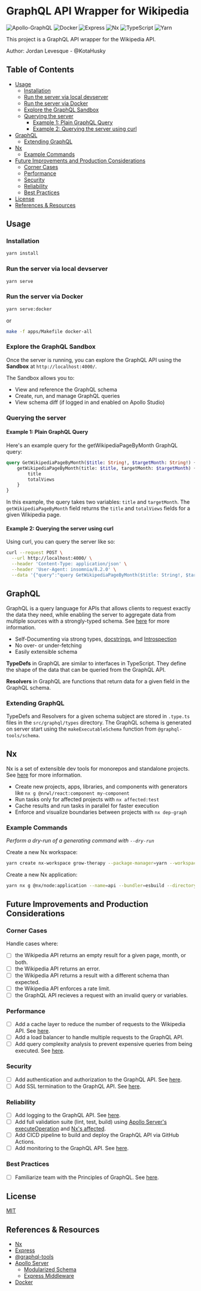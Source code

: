 # GraphQL API Wrapper for Wikipedia<!-- omit in toc -->

![Apollo-GraphQL](https://img.shields.io/badge/-ApolloGraphQL-311C87?style=flat&logo=apollo-graphql)
![Docker](https://img.shields.io/badge/docker-%230db7ed.svg?style=flat&logo=docker&logoColor=white)
![Express](https://img.shields.io/badge/express-%23404d59.svg?style=flat&logo=express&logoColor=%2361DAFB)
![Nx](https://img.shields.io/badge/nx-143055?style=flat&logo=nx&logoColor=white)
![TypeScript](https://img.shields.io/badge/typescript-%23007ACC.svg?style=flat&logo=typescript&logoColor=white)
![Yarn](https://img.shields.io/badge/yarn-%232187B6.svg?style=flat&logo=yarn&logoColor=white)

This project is a GraphQL API wrapper for the Wikipedia API.

Author: Jordan Levesque - @KotaHusky

## Table of Contents<!-- omit in toc -->

- [Usage](#usage)
  - [Installation](#installation)
  - [Run the server via local devserver](#run-the-server-via-local-devserver)
  - [Run the server via Docker](#run-the-server-via-docker)
  - [Explore the GraphQL Sandbox](#explore-the-graphql-sandbox)
  - [Querying the server](#querying-the-server)
    - [Example 1: Plain GraphQL Query](#example-1-plain-graphql-query)
    - [Example 2: Querying the server using curl](#example-2-querying-the-server-using-curl)
- [GraphQL](#graphql)
  - [Extending GraphQL](#extending-graphql)
- [Nx](#nx)
  - [Example Commands](#example-commands)
- [Future Improvements and Production Considerations](#future-improvements-and-production-considerations)
  - [Corner Cases](#corner-cases)
  - [Performance](#performance)
  - [Security](#security)
  - [Reliability](#reliability)
  - [Best Practices](#best-practices)
- [License](#license)
- [References \& Resources](#references--resources)

## Usage

### Installation

```bash
yarn install
```

### Run the server via local devserver

```bash
yarn serve
```

### Run the server via Docker

```bash
yarn serve:docker
```

or

```bash
make -f apps/Makefile docker-all
```

### Explore the GraphQL Sandbox

Once the server is running, you can explore the GraphQL API using the **Sandbox** at `http://localhost:4000/`.

The Sandbox allows you to:

- View and reference the GraphQL schema
- Create, run, and manage GraphQL queries
- View schema diff (if logged in and enabled on Apollo Studio)

### Querying the server

#### Example 1: Plain GraphQL Query

Here's an example query for the getWikipediaPageByMonth GraphQL query:

```graphql
query GetWikipediaPageByMonth($title: String!, $targetMonth: String!) {
    getWikipediaPageByMonth(title: $title, targetMonth: $targetMonth) {
        title
        totalViews
    }
}
```

In this example, the query takes two variables: `title` and `targetMonth`. The `getWikipediaPageByMonth` field returns the `title` and `totalViews` fields for a given Wikipedia page.

#### Example 2: Querying the server using curl

Using curl, you can query the server like so:

```bash
curl --request POST \
  --url http://localhost:4000/ \
  --header 'Content-Type: application/json' \
  --header 'User-Agent: insomnia/8.2.0' \
  --data '{"query":"query GetWikipediaPageByMonth($title: String!, $targetMonth: String!) {\n  getWikipediaPageByMonth(title: $title, targetMonth: $targetMonth) {\n    title\n    totalViews\n  }\n}","operationName":"GetWikipediaPageByMonth","variables":{"title":"Husky","targetMonth":"2023-09"}}'
```

## GraphQL

GraphQL is a query language for APIs that allows clients to request exactly the data they need, while enabling the server to aggregate data from multiple sources with a strongly-typed schema. See [here](https://graphql.org/learn/) for more information.

- Self-Documenting via strong types, [docstrings](https://www.apollographql.com/docs/apollo-server/schema/schema/#descriptions-docstrings), and [Introspection](https://graphql.org/learn/introspection/)
- No over- or under-fetching
- Easily extensible schema

**TypeDefs** in GraphQL are similar to interfaces in TypeScript. They define the shape of the data that can be queried from the GraphQL API.

**Resolvers** in GraphQL are functions that return data for a given field in the GraphQL schema.

### Extending GraphQL

TypeDefs and Resolvers for a given schema subject are stored in `.type.ts` files in the `src/graphql/types` directory. The GraphQL schema is generated on server start using the `makeExecutableSchema` function from `@graphql-tools/schema`.

## Nx

Nx is a set of extensible dev tools for monorepos and standalone projects. See [here](https://nx.dev/) for more information.

- Create new projects, apps, libraries, and components with generators like `nx g @nrwl/react:component my-component`
- Run tasks only for affected projects with `nx affected:test`
- Cache results and run tasks in parallel for faster execution
- Enforce and visualize boundaries between projects with `nx dep-graph`

### Example Commands

*Perform a dry-run of a generating command with `--dry-run`*

Create a new Nx workspace:

```bash
yarn create nx-workspace grow-therapy --package-manager=yarn --workspaceType=integrated --nx-cloud=false --preset=apps
```

Create a new Nx application:

```bash
yarn nx g @nx/node:application --name=api --bundler=esbuild --directory=apps --framework=express --docker=true --projectNameAndRootFormat=as-provided
```

## Future Improvements and Production Considerations

### Corner Cases

Handle cases where:

- [ ] the Wikipedia API returns an empty result for a given page, month, or both.
- [ ] the Wikipedia API returns an error.
- [ ] the Wikipedia API returns a result with a different schema than expected.
- [ ] the Wikipedia API enforces a rate limit.
- [ ] the GraphQL API recieves a request with an invalid query or variables.

### Performance

- [ ] Add a cache layer to reduce the number of requests to the Wikipedia API. See [here](https://www.apollographql.com/docs/apollo-server/performance/caching/).
- [ ] Add a load balancer to handle multiple requests to the GraphQL API.
- [ ] Add query complexity analysis to prevent expensive queries from being executed. See [here](https://www.apollographql.com/docs/apollo-server/performance/apq/).

### Security

- [ ] Add authentication and authorization to the GraphQL API. See [here](https://www.apollographql.com/docs/apollo-server/security/authentication/).
- [ ] Add SSL termination to the GraphQL API. See [here](https://www.apollographql.com/docs/apollo-server/security/terminating-ssl).

### Reliability

- [ ] Add logging to the GraphQL API. See [here](https://www.apollographql.com/docs/apollo-server/monitoring/logging/).
- [ ] Add full validation suite (lint, test, build) using [Apollo Server's executeOperation](https://www.apollographql.com/docs/apollo-server/testing/testing/) and [Nx's affected](https://nx.dev/nx-api/nx/documents/print-affected#printaffected).
- [ ] Add CICD pipeline to build and deploy the GraphQL API via GitHub Actions.
- [ ] Add monitoring to the GraphQL API. See [here](https://www.apollographql.com/docs/apollo-server/monitoring/metrics/).

### Best Practices

- [ ] Familiarize team with the Principles of GraphQL. See [here](https://principledgraphql.com/).

## License

[MIT](https://choosealicense.com/licenses/mit/)

## References & Resources

- [Nx](https://www.nx.dev/)
- [Express](https://www.npmjs.com/package/express)
- [@graphql-tools](https://the-guild.dev/graphql/tools/docs/introduction)
- [Apollo Server](https://www.apollographql.com/docs/apollo-server)
  - [Modularized Schema](https://www.apollographql.com/blog/backend/schema-design/modularizing-your-graphql-schema-code/)
  - [Express Middleware](https://www.apollographql.com/docs/apollo-server/api/express-middleware/)
- [Docker](https://www.npmjs.com/package/docker)